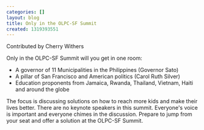 ```yaml
---
categories: []
layout: blog
title: Only in the OLPC-SF Summit
created: 1319393551
---
```

<p>Contributed by Cherry Withers</p>
<p>Only in the OLPC-SF Summit will you get in one room:</p>
<ul>
	<li>
		A governor of 11 Municipalities in the Philippines (Governor Sato)</li>
	<li>
		A pillar of San Francisco and American politics (Carol Ruth Silver)</li>
	<li>
		Education proponents from Jamaica, Rwanda, Thailand, Vietnam, Haiti and around the globe</li>
</ul>
<p>The focus is discussing solutions on how to reach more kids and make their lives better.&nbsp;There are no keynote speakers in this summit. Everyone&#39;s voice is important and everyone chimes in the discussion. Prepare to jump from your seat and offer a solution at the OLPC-SF Summit.</p>
